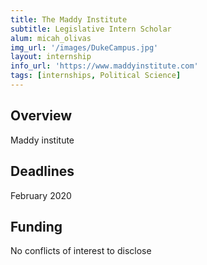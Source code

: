 ```yaml
---
title: The Maddy Institute
subtitle: Legislative Intern Scholar
alum: micah_olivas
img_url: '/images/DukeCampus.jpg'
layout: internship
info_url: 'https://www.maddyinstitute.com'
tags: [internships, Political Science]
---
```

## Overview
Maddy institute

## Deadlines
February 2020

## Funding
No conflicts of interest to disclose
